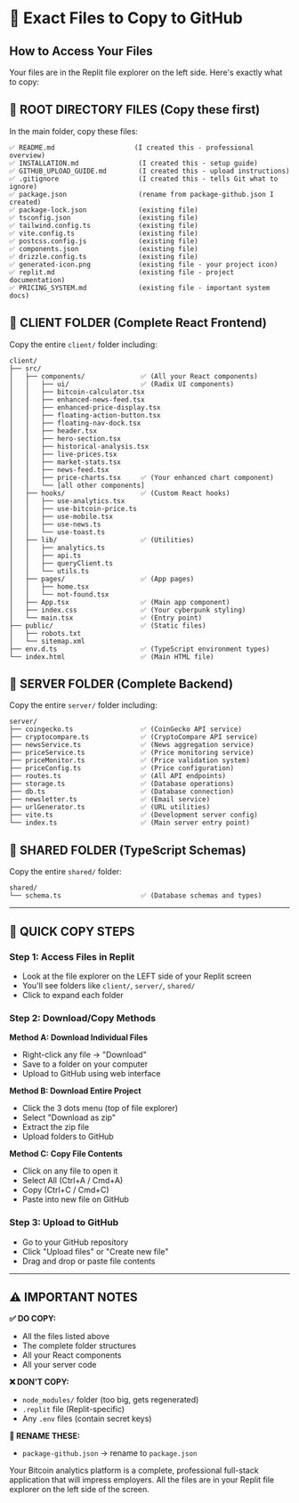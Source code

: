 # 📁 Exact Files to Copy to GitHub

## How to Access Your Files

Your files are in the Replit file explorer on the left side. Here's exactly what to copy:

## 📂 ROOT DIRECTORY FILES (Copy these first)

In the main folder, copy these files:
```
✅ README.md                    (I created this - professional overview)
✅ INSTALLATION.md               (I created this - setup guide) 
✅ GITHUB_UPLOAD_GUIDE.md        (I created this - upload instructions)
✅ .gitignore                    (I created this - tells Git what to ignore)
✅ package.json                  (rename from package-github.json I created)
✅ package-lock.json             (existing file)
✅ tsconfig.json                 (existing file)
✅ tailwind.config.ts            (existing file)
✅ vite.config.ts                (existing file)
✅ postcss.config.js             (existing file)
✅ components.json               (existing file)
✅ drizzle.config.ts             (existing file)
✅ generated-icon.png            (existing file - your project icon)
✅ replit.md                     (existing file - project documentation)
✅ PRICING_SYSTEM.md             (existing file - important system docs)
```

## 📂 CLIENT FOLDER (Complete React Frontend)

Copy the entire `client/` folder including:
```
client/
├── src/
│   ├── components/              ✅ (All your React components)
│   │   ├── ui/                  ✅ (Radix UI components)
│   │   ├── bitcoin-calculator.tsx
│   │   ├── enhanced-news-feed.tsx
│   │   ├── enhanced-price-display.tsx
│   │   ├── floating-action-button.tsx
│   │   ├── floating-nav-dock.tsx
│   │   ├── header.tsx
│   │   ├── hero-section.tsx
│   │   ├── historical-analysis.tsx
│   │   ├── live-prices.tsx
│   │   ├── market-stats.tsx
│   │   ├── news-feed.tsx
│   │   ├── price-charts.tsx     ✅ (Your enhanced chart component)
│   │   └── [all other components]
│   ├── hooks/                   ✅ (Custom React hooks)
│   │   ├── use-analytics.tsx
│   │   ├── use-bitcoin-price.ts
│   │   ├── use-mobile.tsx
│   │   ├── use-news.ts
│   │   └── use-toast.ts
│   ├── lib/                     ✅ (Utilities)
│   │   ├── analytics.ts
│   │   ├── api.ts
│   │   ├── queryClient.ts
│   │   └── utils.ts
│   ├── pages/                   ✅ (App pages)
│   │   ├── home.tsx
│   │   └── not-found.tsx
│   ├── App.tsx                  ✅ (Main app component)
│   ├── index.css                ✅ (Your cyberpunk styling)
│   └── main.tsx                 ✅ (Entry point)
├── public/                      ✅ (Static files)
│   ├── robots.txt
│   └── sitemap.xml
├── env.d.ts                     ✅ (TypeScript environment types)
└── index.html                   ✅ (Main HTML file)
```

## 📂 SERVER FOLDER (Complete Backend)

Copy the entire `server/` folder including:
```
server/
├── coingecko.ts                 ✅ (CoinGecko API service)
├── cryptocompare.ts             ✅ (CryptoCompare API service)
├── newsService.ts               ✅ (News aggregation service)
├── priceService.ts              ✅ (Price monitoring service)
├── priceMonitor.ts              ✅ (Price validation system)
├── priceConfig.ts               ✅ (Price configuration)
├── routes.ts                    ✅ (All API endpoints)
├── storage.ts                   ✅ (Database operations)
├── db.ts                        ✅ (Database connection)
├── newsletter.ts                ✅ (Email service)
├── urlGenerator.ts              ✅ (URL utilities)
├── vite.ts                      ✅ (Development server config)
└── index.ts                     ✅ (Main server entry point)
```

## 📂 SHARED FOLDER (TypeScript Schemas)

Copy the entire `shared/` folder:
```
shared/
└── schema.ts                    ✅ (Database schemas and types)
```

---

## 🎯 QUICK COPY STEPS

### Step 1: Access Files in Replit
- Look at the file explorer on the LEFT side of your Replit screen
- You'll see folders like `client/`, `server/`, `shared/`
- Click to expand each folder

### Step 2: Download/Copy Methods

**Method A: Download Individual Files**
- Right-click any file → "Download" 
- Save to a folder on your computer
- Upload to GitHub using web interface

**Method B: Download Entire Project**
- Click the 3 dots menu (top of file explorer)
- Select "Download as zip"
- Extract the zip file
- Upload folders to GitHub

**Method C: Copy File Contents**
- Click on any file to open it
- Select All (Ctrl+A / Cmd+A)
- Copy (Ctrl+C / Cmd+C)
- Paste into new file on GitHub

### Step 3: Upload to GitHub
- Go to your GitHub repository
- Click "Upload files" or "Create new file"
- Drag and drop or paste file contents

---

## ⚠️ IMPORTANT NOTES

**✅ DO COPY:**
- All the files listed above
- The complete folder structures
- All your React components
- All your server code

**❌ DON'T COPY:**
- `node_modules/` folder (too big, gets regenerated)
- `.replit` file (Replit-specific)
- Any `.env` files (contain secret keys)

**📝 RENAME THESE:**
- `package-github.json` → rename to `package.json`

Your Bitcoin analytics platform is a complete, professional full-stack application that will impress employers. All the files are in your Replit file explorer on the left side of the screen.